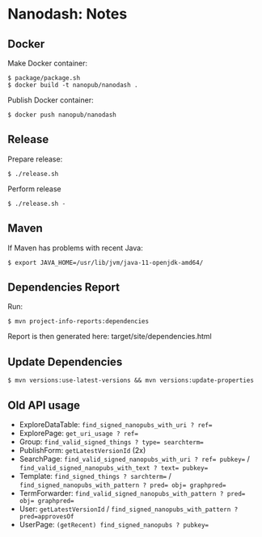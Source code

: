 Nanodash: Notes
===============

## Docker

Make Docker container:

    $ package/package.sh
    $ docker build -t nanopub/nanodash .

Publish Docker container:

    $ docker push nanopub/nanodash


## Release

Prepare release:

    $ ./release.sh

Perform release

    $ ./release.sh -


## Maven

If Maven has problems with recent Java:

    $ export JAVA_HOME=/usr/lib/jvm/java-11-openjdk-amd64/


## Dependencies Report

Run:

    $ mvn project-info-reports:dependencies

Report is then generated here: target/site/dependencies.html


## Update Dependencies

    $ mvn versions:use-latest-versions && mvn versions:update-properties


## Old API usage

- ExploreDataTable: `find_signed_nanopubs_with_uri ? ref=`
- ExplorePage: `get_uri_usage ? ref=`
- Group: `find_valid_signed_things ? type= searchterm=`
- PublishForm: `getLatestVersionId` (2x)
- SearchPage: `find_valid_signed_nanopubs_with_uri ? ref= pubkey=` / `find_valid_signed_nanopubs_with_text ? text= pubkey=`
- Template: `find_signed_things ? sarchterm=` / `find_signed_nanopubs_with_pattern ? pred= obj= graphpred=`
- TermForwarder: `find_valid_signed_nanopubs_with_pattern ? pred= obj= graphpred=`
- User: `getLatestVersionId` / `find_signed_nanopubs_with_pattern ? pred=approvesOf`
- UserPage: `(getRecent) find_signed_nanopubs ? pubkey=`
